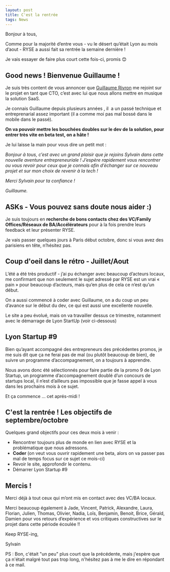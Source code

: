 ```yaml
---
layout: post
title: C'est la rentrée
tags: News
---
```

Bonjour à tous,

Comme pour la majorité d’entre vous - vu le désert qu’était Lyon au mois d’aout - RYSE a aussi fait sa rentrée la semaine dernière !

Je vais essayer de faire plus court cette fois-ci, promis 😊

## Good news ! Bienvenue Guillaume !

Je suis très content de vous annoncer que [Guillaume Rivron](https://www.linkedin.com/in/grivron/?utm_source=hs_email&utm_medium=email&_hsenc=p2ANqtz--MooFFdcZmvAj_4regRSlGjYJH3jeAVf7k-96Pj2zU6GMO-VtJgrN4pWind3a9KXZcLxBT) me rejoint sur le projet en tant que CTO, c’est avec lui que nous allons mettre en musique la solution SaaS.

Je connais Guillaume depuis plusieurs années , il  a un passé technique et entreprenarial assez important (il a comme moi pas mal bossé dans le mobile dans le passé).

**On va pouvoir mettre les bouchées doubles sur le dev de la solution, pour entrer très vite en beta test, on a hâte !**

Je lui laisse la main pour vous dire un petit mot :

*Bonjour à tous, c’est avec un grand plaisir que je rejoins Sylvain dans cette nouvelle aventure entrepreneuriale ! J’espère rapidement vous rencontrer ou vous revoir pour ceux que je connais afin d’échanger sur ce nouveau projet et sur mon choix de revenir à la tech !*

*Merci Sylvain pour ta confiance !*

*Guillaume.*

## ASKs - Vous pouvez sans doute nous aider :)

Je suis toujours en **recherche de bons contacts chez des VC/Family Offices/Réseaux de BA/Accélérateurs** pour à la fois prendre leurs feedback et leur présenter RYSE.

Je vais passer quelques jours à Paris début octobre, donc si vous avez des parisiens en tête, n’hésitez pas.

## **Coup d'oeil dans le rétro - Juillet/Aout**

L’été a été très productif - j’ai pu échanger avec beaucoup d’acteurs locaux, me confirmant que non seulement le sujet adressé par RYSE est un vrai « pain » pour beaucoup d’acteurs, mais qu’en plus de cela ce n’est qu’un début.

On a aussi commencé à coder avec Guillaume, on a du coup un peu d’avance sur le début du dev, ce qui est aussi une excellente nouvelle.

Le site a peu évolué, mais on va travailler dessus ce trimestre, notamment avec le démarrage de Lyon StartUp (voir ci-dessous)

## **Lyon Startup #9**

Bien qu’ayant accompagné des entrepreneurs des précédentes promos, je me suis dit que ça ne ferai pas de mal (ou plutôt beaucoup de bien), de suivre un programme d’accompagnement, on a toujours à apprendre.

Nous avons donc été sélectionnés pour faire partie de la promo 9 de Lyon Startup, un programme d’accompagnement doublé d’un concours de startups local, il n’est d’ailleurs pas impossible que je fasse appel à vous dans les prochains mois à ce sujet.

Et ça commence … cet aprés-midi !

## **C'est la rentrée ! Les objectifs de septembre/octobre**

Quelques grand objectifs pour ces deux mois à venir :

* Rencontrer toujours plus de monde en lien avec RYSE et la problématique que nous adressons.
* **Coder** (on veut vous ouvrir rapidement une beta, alors on va passer pas mal de temps focus sur ce sujet ce mois-ci)
* Revoir le site, approfondir le contenu.
* Démarrer Lyon Startup #9

## **Mercis !**

Merci déjà à tout ceux qui m’ont mis en contact avec des VC/BA locaux.

Merci beaucoup également à Jade, Vincent, Patrick, Alexandre, Laura, Florian, Julien, Thomas, Olivier, Nadia, Loïs, Benjamin, Benoit, Brice, Gérald, Damien pour vos retours d’expérience et vos critiques constructives sur le projet dans cette période écoulée !!

Keep RYSE-ing,

Sylvain

PS : Bon, c'était "un peu" plus court que la précédente, mais j'espère que ça n'était malgré tout pas trop long, n'hésitez pas à me le dire en répondant à ce mail.